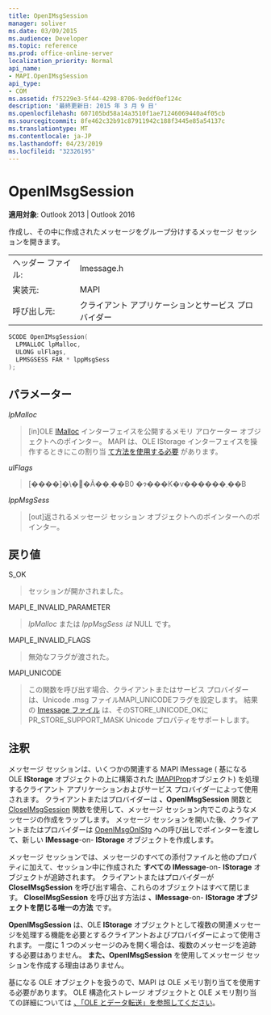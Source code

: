 ```yaml
---
title: OpenIMsgSession
manager: soliver
ms.date: 03/09/2015
ms.audience: Developer
ms.topic: reference
ms.prod: office-online-server
localization_priority: Normal
api_name:
- MAPI.OpenIMsgSession
api_type:
- COM
ms.assetid: f75229e3-5f44-4298-8706-9eddf0ef124c
description: '最終更新日: 2015 年 3 月 9 日'
ms.openlocfilehash: 607105bd58a14a3510f1ae71246069440a4f05cb
ms.sourcegitcommit: 8fe462c32b91c87911942c188f3445e85a54137c
ms.translationtype: MT
ms.contentlocale: ja-JP
ms.lasthandoff: 04/23/2019
ms.locfileid: "32326195"
---
```

# <a name="openimsgsession"></a>OpenIMsgSession

  
  
**適用対象**: Outlook 2013 | Outlook 2016 
  
作成し、その中に作成されたメッセージをグループ分けするメッセージ セッションを開きます。 
  
|||
|:-----|:-----|
|ヘッダー ファイル:  <br/> |Imessage.h  <br/> |
|実装元:  <br/> |MAPI  <br/> |
|呼び出し元:  <br/> |クライアント アプリケーションとサービス プロバイダー  <br/> |
   
```cpp
SCODE OpenIMsgSession(
  LPMALLOC lpMalloc,
  ULONG ulFlags,
  LPMSGSESS FAR * lppMsgSess
);
```

## <a name="parameters"></a>パラメーター

 _lpMalloc_
  
> [in]OLE [IMalloc](https://docs.microsoft.com/windows/desktop/api/objidl/nn-objidl-imalloc) インターフェイスを公開するメモリ アロケーター オブジェクトへのポインター。 MAPI は、OLE IStorage インターフェイスを操作するときにこの割り当 [て方法を使用する必要](https://docs.microsoft.com/windows/desktop/api/objidl/nn-objidl-istorage) があります。 
    
 _ulFlags_
  
> [����]�\�񂳂�Ă��܂��B0 �ɂ���K�v������܂��B 
    
 _lppMsgSess_
  
> [out]返されるメッセージ セッション オブジェクトへのポインターへのポインター。
    
## <a name="return-value"></a>戻り値

S_OK
  
> セッションが開かされました。
    
MAPI_E_INVALID_PARAMETER
  
>  _lpMalloc_ または  _lppMsgSess は_ NULL です。 
    
MAPI_E_INVALID_FLAGS
  
> 無効なフラグが渡された。
    
MAPI_UNICODE
  
> この関数を呼び出す場合、クライアントまたはサービス プロバイダーは、Unicode .msg ファイルMAPI_UNICODEフラグを設定します。 結果の [Imessage ファイル](imessageimapiprop.md) は、そのSTORE_UNICODE_OKにPR_STORE_SUPPORT_MASK Unicode プロパティをサポートします。 
    
## <a name="remarks"></a>注釈

メッセージ セッションは、いくつかの関連する MAPI IMessage ( 基になる OLE **IStorage** オブジェクトの上に構築された [IMAPIProp](imessageimapiprop.md)オブジェクト) を処理するクライアント アプリケーションおよびサービス プロバイダーによって使用されます。 クライアントまたはプロバイダーは **、OpenIMsgSession** 関数と [CloseIMsgSession](closeimsgsession.md) 関数を使用して、メッセージ セッション内でこのようなメッセージの作成をラップします。 メッセージ セッションを開いた後、クライアントまたはプロバイダーは [OpenIMsgOnIStg](openimsgonistg.md) への呼び出しでポインターを渡して、新しい **IMessage**-on- **IStorage** オブジェクトを作成します。 
  
メッセージ セッションでは、メッセージのすべての添付ファイルと他のプロパティに加えて、セッション中に作成された **すべての IMessage**-on- **IStorage** オブジェクトが追跡されます。 クライアントまたはプロバイダーが **CloseIMsgSession** を呼び出す場合、これらのオブジェクトはすべて閉じます。 **CloseIMsgSession** を呼び出す方法は **、IMessage**-on- **IStorage オブジェクトを閉じる唯一の方法** です。 
  
 **OpenIMsgSession** は、OLE **IStorage** オブジェクトとして複数の関連メッセージを処理する機能を必要とするクライアントおよびプロバイダーによって使用されます。 一度に 1 つのメッセージのみを開く場合は、複数のメッセージを追跡する必要はありません。 **また、OpenIMsgSession** を使用してメッセージ セッションを作成する理由はありません。 
  
基になる OLE オブジェクトを扱うので、MAPI は OLE メモリ割り当てを使用する必要があります。 OLE 構造化ストレージ オブジェクトと OLE メモリ割り当ての詳細については [、「OLE とデータ転送」を参照してください](https://msdn.microsoft.com/library/d4a57956-37ba-44ca-8efc-bf617ad5e77b.aspx)。 
  

